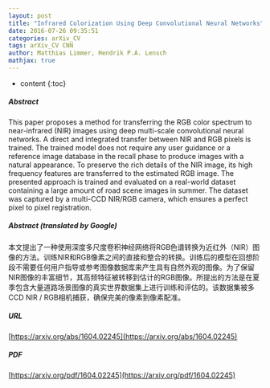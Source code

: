 ```yaml
---
layout: post
title: "Infrared Colorization Using Deep Convolutional Neural Networks"
date: 2016-07-26 09:35:51
categories: arXiv_CV
tags: arXiv_CV CNN
author: Matthias Limmer, Hendrik P.A. Lensch
mathjax: true
---
```


* content
{:toc}

##### Abstract
This paper proposes a method for transferring the RGB color spectrum to near-infrared (NIR) images using deep multi-scale convolutional neural networks. A direct and integrated transfer between NIR and RGB pixels is trained. The trained model does not require any user guidance or a reference image database in the recall phase to produce images with a natural appearance. To preserve the rich details of the NIR image, its high frequency features are transferred to the estimated RGB image. The presented approach is trained and evaluated on a real-world dataset containing a large amount of road scene images in summer. The dataset was captured by a multi-CCD NIR/RGB camera, which ensures a perfect pixel to pixel registration.

##### Abstract (translated by Google)
本文提出了一种使用深度多尺度卷积神经网络将RGB色谱转换为近红外（NIR）图像的方法。训练NIR和RGB像素之间的直接和整合的转换。训练后的模型在回想阶段不需要任何用户指导或参考图像数据库来产生具有自然外观的图像。为了保留NIR图像的丰富细节，其高频特征被转移到估计的RGB图像。所提出的方法是在夏季包含大量道路场景图像的真实世界数据集上进行训练和评估的。该数据集被多CCD NIR / RGB相机捕获，确保完美的像素到像素配准。

##### URL
[https://arxiv.org/abs/1604.02245](https://arxiv.org/abs/1604.02245)

##### PDF
[https://arxiv.org/pdf/1604.02245](https://arxiv.org/pdf/1604.02245)

